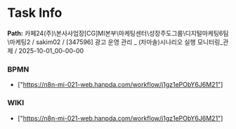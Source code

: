 # Task Info

**Path:** 카페24(주)\본사사업장\[CG]MI본부\마케팅센터\성장주도그룹\디지털마케팅6팀\마케팅2 / sakim02 / [347596] 광고 운영 관리 _ (차마솔)시나리오 실행 모니터링_관제 / 2025-10-01_00-00-00

### BPMN
- ["https://n8n-mi-021-web.hanpda.com/workflow/j1gz1ePObY6J6M21"]

### WIKI
- ["https://n8n-mi-021-web.hanpda.com/workflow/j1gz1ePObY6J6M21"]

